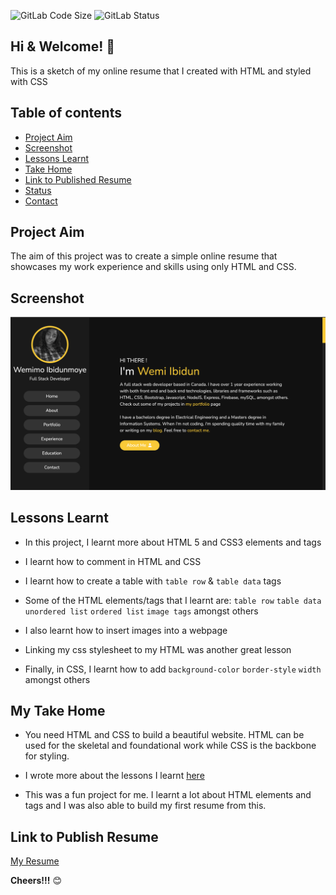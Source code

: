 ![GitLab Code Size](https://img.shields.io/github/languages/code-size/wemiibidun/my_resume)
![GitLab Status](https://flat.badgen.net/github/status/micromatch/micromatch)

## Hi & Welcome! 👋

This is a sketch of my online resume that I created with HTML and styled with CSS


## Table of contents
* [Project Aim](#project-aim)
* [Screenshot](#screenshot)
* [Lessons Learnt](#technologies-language-library-and-framework)
* [Take Home](#features)
* [Link to Published Resume](#link-to-published-portfolio)
* [Status](#status)
* [Contact](#contact)


## Project Aim
The aim of this project was to create a simple online resume that showcases my work experience and skills using only HTML and CSS.

## Screenshot
![Sample image](https://github.com/wemiibidun/portfolio_resume/blob/main/portfolio_resume.png)

## Lessons Learnt

- In this project, I learnt more about HTML 5 and CSS3 elements and tags

- I learnt how to comment in HTML and CSS

- I learnt how to create a table with `table row` & `table data` tags

- Some of the HTML elements/tags that I learnt are: `table row` `table data` `unordered list` `ordered list` `image tags` amongst others

- I also learnt how to insert images into a webpage

- Linking my css stylesheet to my HTML was another great lesson

- Finally, in CSS, I learnt how to add `background-color` `border-style` `width` amongst others



## My Take Home

- You need HTML and CSS to build a beautiful website. HTML can be used for the skeletal and foundational work while CSS is the backbone for styling.

- I wrote more about the lessons I learnt [here](http://www.wemiibidun.com/2019/10/5-differences-between-html-css.html)

- This was a fun project for me. I learnt a lot about HTML elements and tags and I was also able to build my first resume from this.



## Link to Publish Resume

[My Resume](https://wemiibidun.github.io/my_resume/)



**Cheers!!!** 😊
